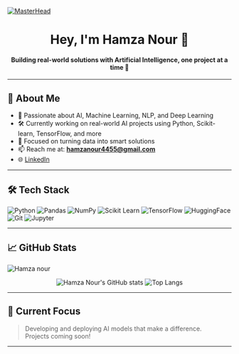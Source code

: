 [![MasterHead](ddr93fw-5011b54c-a4f3-425c-845b-177bac15db18.gif)]()

<h1 align="center">Hey, I'm <strong>Hamza Nour</strong> 👋</h1>
<h4 align="center">Building real-world solutions with Artificial Intelligence, one project at a time 🤖</h4>

---

## 🚀 About Me

- 🧠 Passionate about AI, Machine Learning, NLP, and Deep Learning  
- 🛠 Currently working on real-world AI projects using Python, Scikit-learn, TensorFlow, and more  
- 🎯 Focused on turning data into smart solutions  
- 📫 Reach me at: **hamzanour4455@gmail.com**  
- 🌐 [LinkedIn](https://www.linkedin.com/in/hamza-nour-b8ab03293)

---

## 🛠 Tech Stack

![Python](https://img.shields.io/badge/Python-3776AB?style=for-the-badge&logo=python&logoColor=white)
![Pandas](https://img.shields.io/badge/Pandas-150458?style=for-the-badge&logo=pandas)
![NumPy](https://img.shields.io/badge/Numpy-013243?style=for-the-badge&logo=numpy&logoColor=white)
![Scikit Learn](https://img.shields.io/badge/scikit--learn-F7931E?style=for-the-badge&logo=scikitlearn&logoColor=white)
![TensorFlow](https://img.shields.io/badge/TensorFlow-FF6F00?style=for-the-badge&logo=tensorflow&logoColor=white)
![HuggingFace](https://img.shields.io/badge/HuggingFace-FFD21F?style=for-the-badge&logo=huggingface&logoColor=black)
![Git](https://img.shields.io/badge/Git-F05032?style=for-the-badge&logo=git&logoColor=white)
![Jupyter](https://img.shields.io/badge/Jupyter-F37626?style=for-the-badge&logo=jupyter&logoColor=white)

---



## 📈 GitHub Stats
<p align="left"> <img src="https://komarev.com/ghpvc/?username=Hamza1nour&label=Profile%20views&color=0e75b6&style=flat" alt="Hamza nour" /> </p>
<p align="center">
  <img src="https://github-readme-stats.vercel.app/api?username=Hamza1nour&show_icons=true&theme=tokyonight" alt="Hamza Nour's GitHub stats" />
  <img src="https://github-readme-stats.vercel.app/api/top-langs/?username=Hamza1nour&layout=compact&theme=tokyonight" alt="Top Langs" />
</p>


---

## 🧠 Current Focus

> Developing and deploying AI models that make a difference.  
> Projects coming soon!

---
